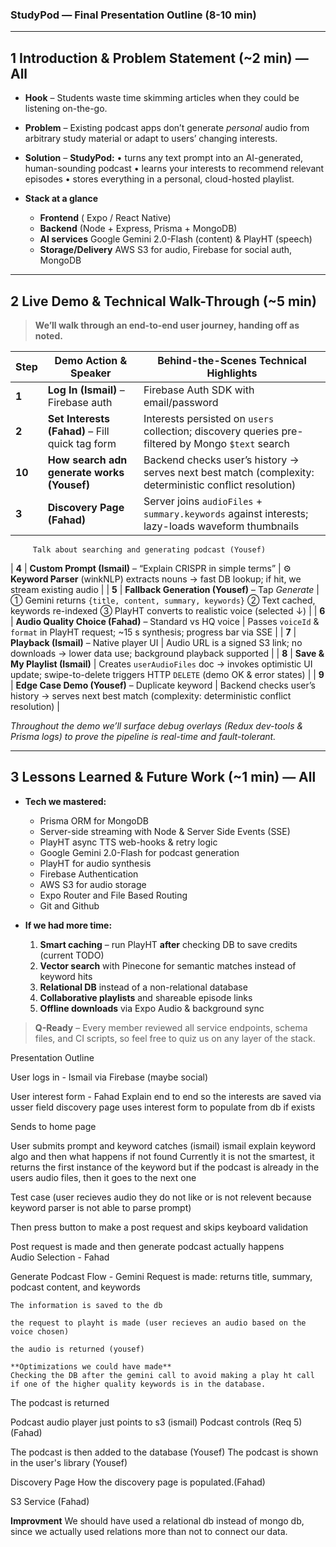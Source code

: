 ### StudyPod — Final Presentation Outline (8-10 min)

---

## 1  Introduction & Problem Statement  (\~2 min)  — **All**

* **Hook** – Students waste time skimming articles when they could be listening on-the-go.
* **Problem** – Existing podcast apps don’t generate *personal* audio from arbitrary study material or adapt to users’ changing interests.
* **Solution** – **StudyPod:** • turns any text prompt into an AI-generated, human-sounding podcast • learns your interests to recommend relevant episodes • stores everything in a personal, cloud-hosted playlist.
* **Stack at a glance**

  * **Frontend**  ( Expo / React Native)
  * **Backend** (Node + Express, Prisma + MongoDB)
  * **AI services** Google Gemini 2.0-Flash (content) & PlayHT (speech)
  * **Storage/Delivery** AWS S3 for audio, Firebase for social auth, MongoDB

---

## 2  Live Demo & Technical Walk-Through  (\~5 min)

> **We’ll walk through an end-to-end user journey, handing off as noted.**

| Step  | Demo Action & Speaker                                         | Behind-the-Scenes Technical Highlights                                                                                                      |
| ----- | ------------------------------------------------------------- | ------------------------------------------------------------------------------------------------------------------------------------------- |
| **1** | **Log In (Ismail)** – Firebase auth                 | Firebase Auth SDK with email/password |
| **2** | **Set Interests (Fahad)** – Fill quick tag form               | Interests persisted on `users` collection; discovery queries pre-filtered by Mongo `$text` search                                           |
| **10** | **How search adn generate works  (Yousef)**              | Backend checks user’s history → serves next best match (complexity: deterministic conflict resolution)                                          |
| **3** | **Discovery Page (Fahad)**                                    | Server joins `audioFiles` + `summary.keywords` against interests; lazy-loads waveform thumbnails                                            |
         Talk about searching and generating podcast (Yousef) 
| **4** | **Custom Prompt (Ismail)** – “Explain CRISPR in simple terms” | ⚙️ **Keyword Parser** (winkNLP) extracts nouns → fast DB lookup; if hit, we stream existing audio                                           |
| **5** | **Fallback Generation (Yousef)** – Tap *Generate*             | ① Gemini returns `{title, content, summary, keywords}` ② Text cached, keywords re-indexed ③ PlayHT converts to realistic voice (selected ↓) |
| **6** | **Audio Quality Choice (Fahad)** – Standard vs HQ voice       | Passes `voiceId` & `format` in PlayHT request; \~15 s synthesis; progress bar via SSE                                                       |
| **7** | **Playback (Ismail)** – Native player UI                      | Audio URL is a signed S3 link; no downloads → lower data use; background playback supported                                                 |
| **8** | **Save & My Playlist (Ismail)**                               | Creates `userAudioFiles` doc → invokes optimistic UI update; swipe-to-delete triggers HTTP `DELETE` (demo OK & error states)                |
| **9** | **Edge Case Demo (Yousef)** – Duplicate keyword               | Backend checks user’s history → serves next best match (complexity: deterministic conflict resolution)                                      |

*Throughout the demo we’ll surface debug overlays (Redux dev-tools & Prisma logs) to prove the pipeline is real-time and fault-tolerant.*

---

## 3  Lessons Learned & Future Work  (\~1 min)  — **All**

* **Tech we mastered:**

  * Prisma ORM for MongoDB
  * Server-side streaming with Node & Server Side Events (SSE)
  * PlayHT async TTS web-hooks & retry logic
  * Google Gemini 2.0-Flash for podcast generation
  * PlayHT for audio synthesis
  * Firebase Authentication
  * AWS S3 for audio storage
  * Expo Router and File Based Routing
  * Git and Github

* **If we had more time:**

  1. **Smart caching** – run PlayHT **after** checking DB to save credits (current TODO)
  2. **Vector search** with Pinecone for semantic matches instead of keyword hits
  3. **Relational DB** instead of a non-relational database
  4. **Collaborative playlists** and shareable episode links
  5. **Offline downloads** via Expo Audio & background sync

> **Q-Ready** – Every member reviewed all service endpoints, schema files, and CI scripts, so feel free to quiz us on any layer of the stack.

Presentation Outline

User logs in - Ismail via Firebase (maybe social)

User interest form - Fahad
    Explain end to end so the interests are saved via usser field
    discovery page uses interest form to populate from db if exists

Sends to home page

User submits prompt and keyword catches (ismail)
    ismail explain keyword algo and then what happens if not found
    Currently it is not the smartest, it returns the first instance of the keyword
    but if the podcast is already in the users audio files, then it goes to the next one

Test case (user recieves audio they do not like or is not relevent because
keyword parser is not able to parse prompt)

Then press button to make a post request and skips keyboard validation

Post request is made and then generate podcast actually happens  
Audio Selection - Fahad

Generate Podcast Flow -
    Gemini Request is made: returns title, summary, podcast content,
    and keywords

    The information is saved to the db 
    
    the request to playht is made (user recieves an audio based on the 
    voice chosen) 

    the audio is returned (yousef)

    **Optimizations we could have made**
    Checking the DB after the gemini call to avoid making a play ht call 
    if one of the higher quality keywords is in the database. 

The podcast is returned

Podcast audio player just points to s3 (ismail)
Podcast controls (Req 5) (Fahad)

The podcast is then added to the database (Yousef)
The podcast is shown in the user's library (Yousef)

Discovery Page
How the discovery page is populated.(Fahad)

S3 Service (Fahad)

**Improvment**
We should have used a relational db instead of mongo db, since we actually used
relations more than not to connect our data.
